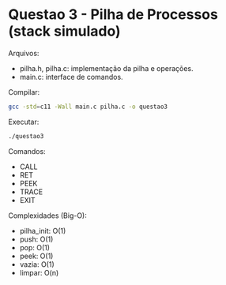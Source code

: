 # Questao 3 - Pilha de Processos (stack simulado)

Arquivos:
- pilha.h, pilha.c: implementação da pilha e operações.
- main.c: interface de comandos.

Compilar:
```bash
gcc -std=c11 -Wall main.c pilha.c -o questao3
```

Executar:
```bash
./questao3
```

Comandos:
- CALL <nomeFunc> <sp>
- RET
- PEEK
- TRACE
- EXIT

Complexidades (Big-O):
- pilha_init: O(1)
- push: O(1)
- pop: O(1)
- peek: O(1)
- vazia: O(1)
- limpar: O(n)